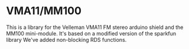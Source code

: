 # VMA11/MM100
This is a library for the Velleman VMA11 FM stereo arduino shield and the MM100 mini-module.
It's based on a modified version of the sparkfun library
We've added non-blocking RDS functions.
